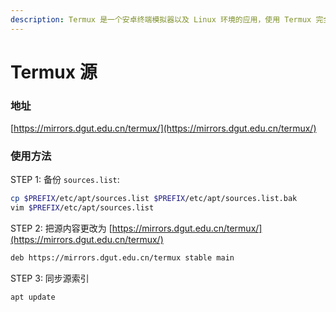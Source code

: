 ```yaml
---
description: Termux 是一个安卓终端模拟器以及 Linux 环境的应用，使用 Termux 完全不需要设置任何东西或者 root 。一个最小系统会自动安装好 —— 并且接下来的包可以通过 APT 包管理器安装。
---
```


# Termux 源

### 地址 

[https://mirrors.dgut.edu.cn/termux/](https://mirrors.dgut.edu.cn/termux/)

### 使用方法

STEP 1: 备份 `sources.list`: 

```bash
cp $PREFIX/etc/apt/sources.list $PREFIX/etc/apt/sources.list.bak
vim $PREFIX/etc/apt/sources.list
```

STEP 2: 把源内容更改为 [https://mirrors.dgut.edu.cn/termux/](https://mirrors.dgut.edu.cn/termux/)

```bash
deb https://mirrors.dgut.edu.cn/termux stable main
```

STEP 3: 同步源索引

```bash
apt update
```
